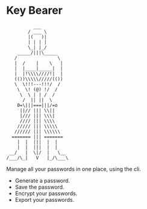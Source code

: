 # Key Bearer

```
          ___
        / ___ \
        |(   )|
        | | | |
        \_| |_/
    _____/|||\_____
   /               \
   |  /    |    \   |
   |  |____|_____|  |
   |  |!\\\\////!|  |
   (())\\\\\/////(())
   \  \!!!---!!!/  /
    \  \! (@) !/  /
     \  \ | | /  /
      /  || ||  \
    0=\|||===|||/=o
     ||// ||| \\||
     |/// ||| \\\| 
     //// ||| \\\\
    ///// ||| \\\\\
   ////// ||| \\\\\\
  ======= ||| =======
    |  |  |||  |  |
    |  |  |||  |  | 
 __/   |  \|/  |   \__
/___/\_|   V   |_/\___\
```

Manage all your passwords in one place, using the cli.

- Generate a password.
- Save the password.
- Encrypt your passwords.
- Export your passwords.

